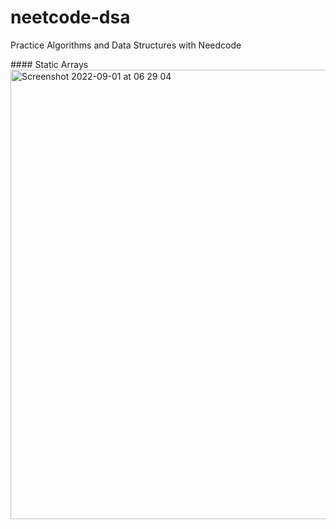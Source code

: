 # neetcode-dsa
Practice Algorithms and Data Structures with Needcode


#### Static Arrays
<img width="719" alt="Screenshot 2022-09-01 at 06 29 04" src="https://user-images.githubusercontent.com/27693622/187838457-5b91f1e0-1aa2-4e4c-a59c-4262c0422fd3.png">
